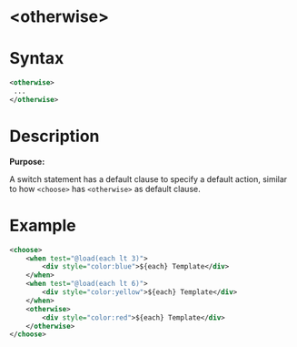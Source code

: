 # &lt;otherwise>
Syntax
======
```xml
<otherwise>
 ...
</otherwise>
```

Description
===========
**Purpose:**

A switch statement has a default clause to specify a default action, similar to how `<choose>` has `<otherwise>` as default clause.

Example
=======
```xml
<choose>
	<when test="@load(each lt 3)">
		<div style="color:blue">${each} Template</div>
	</when>
	<when test="@load(each lt 6)">
		<div style="color:yellow">${each} Template</div>
	</when>
	<otherwise>
		<div style="color:red">${each} Template</div>
	</otherwise>
</choose>
```
